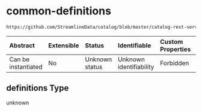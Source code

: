 # common-definitions

```txt
https://github.com/StreamlineData/catalog/blob/master/catalog-rest-service/src/main/resources/json/schema/type/common.json#/definitions
```



| Abstract            | Extensible | Status         | Identifiable            | Custom Properties | Additional Properties | Access Restrictions | Defined In                                                        |
| :------------------ | :--------- | :------------- | :---------------------- | :---------------- | :-------------------- | :------------------ | :---------------------------------------------------------------- |
| Can be instantiated | No         | Unknown status | Unknown identifiability | Forbidden         | Allowed               | none                | [common.json*](https://github.com/StreamlineData/catalog/blob/master/catalog-rest-service/src/main/resources/json/schema/type/common.json "open original schema") |

## definitions Type

unknown
